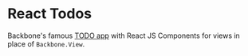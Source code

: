 React Todos
==========

Backbone's famous [TODO app](http://backbonejs.org/docs/todos.html) with React JS Components for views in place of `Backbone.View`.
